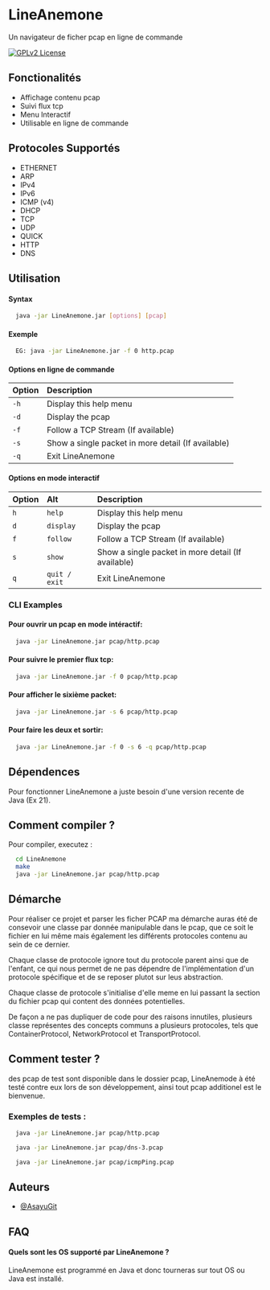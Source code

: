 
# LineAnemone

Un navigateur de ficher pcap en ligne de commande


[![GPLv2 License](https://img.shields.io/badge/License-GPL%20v2-blue.svg)](https://opensource.org/licenses/)

## Fonctionalités

- Affichage contenu pcap
- Suivi flux tcp
- Menu Interactif
- Utilisable en ligne de commande

## Protocoles Supportés

- ETHERNET
- ARP
- IPv4
- IPv6
- ICMP (v4)
- DHCP
- TCP
- UDP
- QUICK
- HTTP
- DNS


## Utilisation

#### Syntax
```bash
  java -jar LineAnemone.jar [options] [pcap]
```

#### Exemple
```bash
  EG: java -jar LineAnemone.jar -f 0 http.pcap
```

#### Options en ligne de commande
|  Option | Description                                        |
| :------ | :------------------------------------------------- |
| `-h`    | Display this help menu                             |
| `-d`    | Display the pcap                                   |
| `-f`    | Follow a TCP Stream (If available)                 |
| `-s`    | Show a single packet in more detail (If available) |
| `-q`    | Exit LineAnemone                                   |

#### Options en mode interactif
|  Option |   Alt         | Description                                        |
| :------ | :------------ | :------------------------------------------------- |
| `h`     | `help`        | Display this help menu                             |
| `d`     | `display`     | Display the pcap                                   |
| `f`     | `follow`      | Follow a TCP Stream (If available)                 |
| `s`     | `show`        | Show a single packet in more detail (If available) |
| `q`     | `quit / exit` | Exit LineAnemone                                   |

### CLI Examples

#### Pour ouvrir un pcap en mode intéractif:
```bash
  java -jar LineAnemone.jar pcap/http.pcap
```

#### Pour suivre le premier flux tcp:
```bash
  java -jar LineAnemone.jar -f 0 pcap/http.pcap
```

#### Pour afficher le sixième packet:
```bash
  java -jar LineAnemone.jar -s 6 pcap/http.pcap
```

#### Pour faire les deux et sortir:
```bash
  java -jar LineAnemone.jar -f 0 -s 6 -q pcap/http.pcap
```

## Dépendences

Pour fonctionner LineAnemone a juste besoin d'une version recente de Java (Ex 21).

## Comment compiler ?

Pour compiler, executez :

```bash
  cd LineAnemone
  make
  java -jar LineAnemone.jar pcap/http.pcap
```
## Démarche

Pour réaliser ce projet et parser les ficher PCAP ma démarche auras été de consevoir une
classe par donnée manipulable dans le pcap, que ce soit le fichier en lui même mais
également les différents protocoles contenu au sein de ce dernier.

Chaque classe de protocole ignore tout du protocole parent ainsi que de l'enfant, ce
qui nous permet de ne pas dépendre de l'implémentation d'un protocole spécifique et de
se reposer plutot sur leus abstraction.

Chaque classe de protocole s'initialise d'elle meme en lui passant la section du fichier pcap qui content des données potentielles.

De façon a ne pas dupliquer de code pour des raisons innutiles, plusieurs classe représentes des concepts communs a plusieurs protocoles, tels que ContainerProtocol,
NetworkProtocol et TransportProtocol.

## Comment tester ?

des pcap de test sont disponible dans le dossier pcap, LineAnemode à été testé contre
eux lors de son développement, ainsi tout pcap additionel est le bienvenue.

### Exemples de tests :

```bash
  java -jar LineAnemone.jar pcap/http.pcap
```

```bash
  java -jar LineAnemone.jar pcap/dns-3.pcap
```

```bash
  java -jar LineAnemone.jar pcap/icmpPing.pcap
```

## Auteurs

- [@AsayuGit](https://github.com/AsayuGit)

## FAQ

#### Quels sont les OS supporté par LineAnemone ?

LineAnemone est programmé en Java et donc tourneras sur tout OS ou Java est installé.
